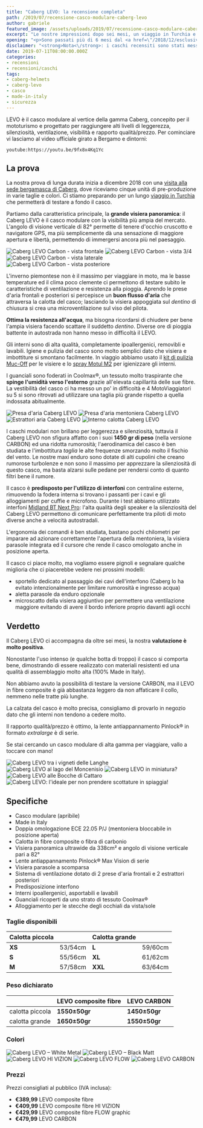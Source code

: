 ```yaml
---
title: "Caberg LEVO: la recensione completa"
path: /2019/07/recensione-casco-modulare-caberg-levo
author: gabriele
featured_image: /assets/uploads/2019/07/recensione-casco-modulare-caberg-levo/galleries/girola/ORG_DSC02315.jpg
excerpt: "Le nostre impressioni dopo sei mesi, un viaggio in Turchia e decine di migliaia di km totali"
opening: "<p>Sono passati più di 6 mesi dal <a href=\"/2018/12/esclusivo-primo-contatto-con-il-casco-caberg-levo\">primo contatto</a> con il casco Caberg LEVO, lo abbiamo messo alla prova durante un <a href=\"/categoria/viaggi/turchia\">viaggio in Turchia</a> da 5500km in 18 giorni e durante tutte le uscite del 2019: finalmente siamo pronti a raccontarvi come va!</p>"
disclaimer: "<strong>Nota<\/strong>: i caschi recensiti sono stati messi a disposizione da Caberg Helmets gratuitamente."
date: 2019-07-11T08:00:00.000Z
categories:
- recensioni
- recensioni/caschi
tags:
- caberg-helmets
- caberg-levo
- casco
- made-in-italy
- sicurezza
---
```


LEVO è il casco modulare al vertice della gamma Caberg, concepito per il mototurismo e progettato per raggiungere alti livelli di leggerezza, silenziosità, ventilazione, visibilità e rapporto qualità/prezzo. Per cominciare vi lasciamo al video ufficiale girato a Bergamo e dintorni:

`youtube:https://youtu.be/9fx8x4Kq1Yc`

## La prova

La nostra prova di lunga durata inizia a dicembre 2018 con una [visita alla sede bergamasca di Caberg](/2018/12/esclusivo-primo-contatto-con-il-casco-caberg-levo), dove riceviamo cinque unità di pre-produzione in varie taglie e colori. Ci stiamo preparando per un lungo [viaggio in Turchia](/tag/turchia-in-moto) che permetterà di testare a fondo il casco.

Partiamo dalla caratteristica principale, la **grande visiera panoramica**: il Caberg LEVO è il casco modulare con la visibilità più ampia del mercato. L'angolo di visione verticale di 82° permette di tenere d'occhio cruscotto e navigatore GPS, ma più semplicemente dà una sensazione di maggiore apertura e libertà, permettendo di immergersi ancora più nel paesaggio.

![Caberg LEVO Carbon - vista frontale](/assets/uploads/2019/07/recensione-casco-modulare-caberg-levo/galleries/carbon/Levo-Carbon-front.jpg)
![Caberg LEVO Carbon - vista 3/4](/assets/uploads/2019/07/recensione-casco-modulare-caberg-levo/galleries/carbon/Levo-Carbon-3-4.jpg)
![Caberg LEVO Carbon - vista laterale](/assets/uploads/2019/07/recensione-casco-modulare-caberg-levo/galleries/carbon/Levo-Carbon-profile.jpg)
![Caberg LEVO Carbon - vista posteriore](/assets/uploads/2019/07/recensione-casco-modulare-caberg-levo/galleries/carbon/Levo-Carbon-rear.jpg)

L'inverno piemontese non è il massimo per viaggiare in moto, ma le basse temperature ed il clima poco clemente ci permettono di testare subito le caratteristiche di ventilazione e resistenza alla pioggia. Aprendo le prese d'aria frontali e posteriori si percepisce un **buon flusso d'aria** che attraversa la calotta del casco; lasciando la visiera appoggiata sul *dentino* di chiusura si crea una microventilazione sul viso del pilota.

**Ottima la resistenza all'acqua**, ma bisogna ricordarsi di chiudere per bene l'ampia visiera facendo scattare il suddetto *dentino*. Diverse ore di pioggia battente in autostrada non hanno messo in difficoltà il LEVO.

Gli interni sono di alta qualità, completamente ipoallergenici, removibli e lavabili. Igiene e pulizia del casco sono molto semplici dato che visiera e imbottiture si smontano facilmente. In viaggio abbiamo usato il [kit di pulizia Muc-Off](https://amzn.to/2G25C8Q) per le visiere e lo [spray Motul M2](https://amzn.to/2YH7Ph7) per igienizzare gli interni.

I guanciali sono foderati in Coolmax®, un tessuto molto traspirante che **spinge l'umidità verso l'esterno** grazie all'elevata capillarità delle sue fibre. La vestibilità del casco ci ha messo un po' in difficoltà e 4 MotoViaggiatori su 5 si sono ritrovati ad utilizzare una taglia più grande rispetto a quella indossata abitualmente.

![Presa d'aria Caberg LEVO](/assets/uploads/2019/07/recensione-casco-modulare-caberg-levo/galleries/aerazione/IMG_3890.jpg "Presa d'aria principale sulla calotta del Caberg LEVO")
![Presa d'aria mentoniera Caberg LEVO](/assets/uploads/2019/07/recensione-casco-modulare-caberg-levo/galleries/aerazione/IMG_3886.jpg "Presa d'aria sulla mentoniera del Caberg LEVO, notare il dentino di chiusura della visiera")
![Estrattori aria Caberg LEVO](/assets/uploads/2019/07/recensione-casco-modulare-caberg-levo/galleries/aerazione/IMG_3892.jpg "Due estrattori posteriori lasciano fuoriuscire l'aria calda dal Caberg LEVO")
![Interno calotta Caberg LEVO](/assets/uploads/2019/07/recensione-casco-modulare-caberg-levo/galleries/aerazione/IMG_3882.jpg "Smontando gli interni si possono vedere i canali per la circolazione dell'aria e la predisposizione per l'interfono")

I caschi modulari non brillano per leggerezza e silenziosità, tuttavia il Caberg LEVO non sfigura affatto con i suoi **1450 gr di peso** (nella versione CARBON) ed una ridotta rumorosità; l'aerodinamica del casco è ben studiata e l'imbottitura *taglia* le alte frequenze smorzando molto il fischio del vento. Le nostre maxi enduro sono dotate di alti cupolini che creano rumorose turbolenze e non sono il massimo per apprezzare la silenziosità di questo casco, ma basta alzarsi sulle pedane per rendersi conto di quanto filtri bene il rumore.

Il casco è **predisposto per l'utilizzo di interfoni** con centraline esterne, rimuovendo la fodera interna si trovano i passanti per i cavi e gli alloggiamenti per cuffie e microfono. Durante i test abbiamo utilizzato interfoni [Midland BT Next Pro](https://amzn.to/2YLHfDG): l'alta qualità degli speaker e la silenziosità del Caberg LEVO permettono di comunicare perfettamente tra piloti di moto diverse anche a velocità autostradali.

L'ergonomia dei comandi è ben studiata, bastano pochi chilometri per imparare ad azionare correttamente l'apertura della mentoniera, la visiera parasole integrata ed il cursore che rende il casco omologato anche in posizione aperta.

Il casco ci piace molto, ma vogliamo essere pignoli e segnalare qualche miglioria che ci piacerebbe vedere nei prossimi modelli:

- sportello dedicato al passaggio dei cavi dell'interfono (Caberg lo ha evitato intenzionalmente per limitare rumorosità e ingresso acqua)
- aletta parasole da enduro opzionale
- microscatto della visiera aggiuntivo per permettere una ventilazione maggiore evitando di avere il bordo inferiore proprio davanti agli occhi

## Verdetto

Il Caberg LEVO ci accompagna da oltre sei mesi, la nostra **valutazione è molto positiva**.

Nonostante l'uso intenso (e qualche botta di troppo) il casco si comporta bene, dimostrando di essere realizzato con materiali resistenti ed una qualità di assemblaggio molto alta (100% Made in Italy).

Non abbiamo avuto la possibilità di testare la versione CARBON, ma il LEVO in fibre composite è già abbastanza leggero da non affaticare il collo, nemmeno nelle tratte più lunghe.

La calzata del casco è molto precisa, consigliamo di provarlo in negozio dato che gli interni non tendono a cedere molto.

Il rapporto qualità/prezzo è ottimo, la lente antiappannamento Pinlock® in formato *extralarge* è di serie.

Se stai cercando un casco modulare di alta gamma per viaggiare, vallo a toccare con mano!

![Caberg LEVO tra i vigneti delle Langhe](/assets/uploads/2019/07/recensione-casco-modulare-caberg-levo/galleries/girola/IMG_3639.jpg)
![Caberg LEVO al lago del Moncenisio](/assets/uploads/2019/07/recensione-casco-modulare-caberg-levo/galleries/girola/IMG_3693.jpg)
![Caberg LEVO in miniatura?](/assets/uploads/2019/07/recensione-casco-modulare-caberg-levo/galleries/girola/DSC00830.jpg)
![Caberg LEVO alle Bocche di Cattaro](/assets/uploads/2019/07/recensione-casco-modulare-caberg-levo/galleries/girola/ORG_DSC01351.jpg)
![Caberg LEVO: l'ideale per non prendere scottature in spiaggia!](/assets/uploads/2019/07/recensione-casco-modulare-caberg-levo/galleries/girola/ORG_DSC02315.jpg)

## Specifiche

- Casco modulare (apribile)
- Made in Italy
- Doppia omologazione ECE 22.05 P/J (mentoniera bloccabile in posizione aperta)
- Calotta in fibre composite o fibra di carbonio
- Visiera panoramica ultrawide da 338cm² e angolo di visione verticale pari a 82°
- Lente antiappannamento Pinlock® Max Vision di serie
- Visiera parasole a scomparsa
- Sistema di ventilazione dotato di 2 prese d'aria frontali e 2 estrattori posteriori
- Predisposizione interfono
- Interni ipoallergenici, asportabili e lavabili
- Guanciali ricoperti da uno strato di tessuto Coolmax®
- Alloggiamento per le stecche degli occhiali da vista/sole

### Taglie disponibili

| Calotta piccola ||  Calotta grande  ||
|--------|---------|---------|---------|
| **XS** | 53/54cm | **L**   | 59/60cm |
| **S**  | 55/56cm | **XL**  | 61/62cm |
| **M**  | 57/58cm | **XXL** | 63/64cm |

### Peso dichiarato

|                 | LEVO composite fibre |   LEVO CARBON   |
|-----------------|----------------------|-----------------|
| calotta piccola |    **1550±50gr**     |  **1450±50gr**  |
| calotta grande  |    **1650±50gr**     |  **1550±50gr**  |

### Colori

![Caberg LEVO – White Metal](../2018-12-esclusivo-primo-contatto-con-il-casco-caberg-levo/galleries/Caberg-Levo-White-Metal-1.jpg "Caberg LEVO – White Metal")
![Caberg LEVO – Black Matt](../2018-12-esclusivo-primo-contatto-con-il-casco-caberg-levo/galleries/Caberg-Levo-Black-Matt.jpg "Caberg LEVO – Black Matt")
![Caberg LEVO HI VIZION](../2018-12-esclusivo-primo-contatto-con-il-casco-caberg-levo/galleries/Caberg-Levo-HI-VIZION.jpg "Caberg LEVO HI VIZION")
![Caberg LEVO FLOW](../2018-12-esclusivo-primo-contatto-con-il-casco-caberg-levo/galleries/Caberg-Levo-FLOW.jpg "Caberg LEVO FLOW")
![Caberg LEVO CARBON](../2018-12-esclusivo-primo-contatto-con-il-casco-caberg-levo/galleries/Caberg-Levo-CARBON.jpg "Caberg LEVO CARBON")

### Prezzi

Prezzi consigliati al pubblico (IVA inclusa):

- **€389,99** LEVO composite fibre
- **€409,99** LEVO composite fibre HI VIZION
- **€429,99** LEVO composite fibre FLOW graphic
- **€479,99** LEVO CARBON
